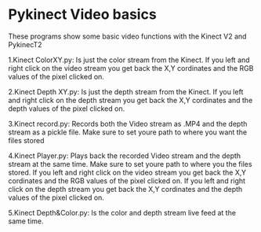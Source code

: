 # Pykinect Video basics

These programs show some basic video functions with the Kinect V2 and PykinecT2

1.Kinect ColorXY.py: Is just the color stream from the Kinect. 
If you left and right click on the video stream you get back the X,Y cordinates and the RGB values of the pixel clicked on.

2.Kinect Depth XY.py: Is just the depth stream from the Kinect. 
If you left and right click on the depth stream you get back the X,Y cordinates and the depth values of the pixel clicked on.

3.Kinect record.py: Records both the Video stream as .MP4 and the depth stream as a pickle file.
Make sure to set youre path to where you want the files stored

4.Kinect Player.py: Plays back the recorded Video stream and the depth stream at the same time.
Make sure to set youre path to where you the files stored.
If you left and right click on the video stream you get back the X,Y cordinates and the RGB values of the pixel clicked on.
If you left and right click on the depth stream you get back the X,Y cordinates and the depth values of the pixel clicked on.

5.Kinect Depth&Color.py: Is the color and depth stream live feed at the same time.


